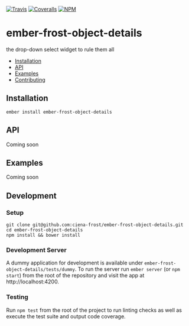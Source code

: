 [ci-img]: https://img.shields.io/travis/ciena-frost/ember-frost-object-details.svg "Travis CI Build Status"
[ci-url]: https://travis-ci.org/ciena-frost/ember-frost-object-details

[cov-img]: https://img.shields.io/coveralls/ciena-frost/ember-frost-object-details.svg "Coveralls Code Coverage"
[cov-url]: https://coveralls.io/github/ciena-frost/ember-frost-object-details

[npm-img]: https://img.shields.io/npm/v/ember-frost-object-details.svg "NPM Version"
[npm-url]: https://www.npmjs.com/package/ember-frost-object-details

[![Travis][ci-img]][ci-url] [![Coveralls][cov-img]][cov-url] [![NPM][npm-img]][npm-url]

# ember-frost-object-details
the drop-down select widget to rule them all

 * [Installation](#Installation)
 * [API](#API)
 * [Examples](#Examples)
 * [Contributing](#Contributing)

## Installation
```
ember install ember-frost-object-details
```

## API
Coming soon

## Examples
Coming soon

## Development
### Setup
```
git clone git@github.com:ciena-frost/ember-frost-object-details.git
cd ember-frost-object-details
npm install && bower install
```

### Development Server
A dummy application for development is available under `ember-frost-object-details/tests/dummy`.
To run the server run `ember server` (or `npm start`) from the root of the repository and
visit the app at http://localhost:4200.

### Testing
Run `npm test` from the root of the project to run linting checks as well as execute the test suite
and output code coverage.
